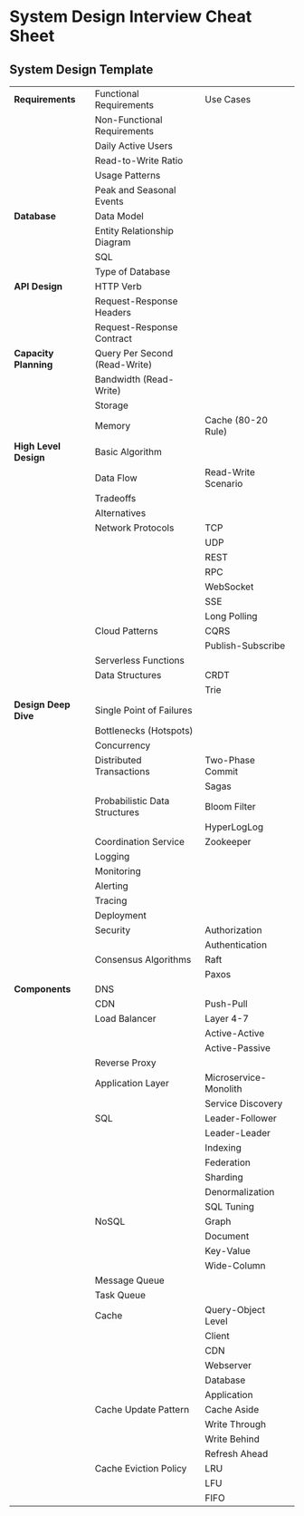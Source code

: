 # System Design Interview Cheat Sheet


## System Design Template

|                       |                               |                       |
| --------------------- | ----------------------------- | --------------------- |
| **Requirements**      | Functional Requirements       | Use Cases             |
|                       | Non-Functional Requirements   |                       |
|                       | Daily Active Users            |                       |
|                       | Read-to-Write Ratio           |                       |
|                       | Usage Patterns                |                       |
|                       | Peak and Seasonal Events      |                       |
| **Database**          | Data Model                    |                       |
|                       | Entity Relationship Diagram   |                       |
|                       | SQL                           |                       |
|                       | Type of Database              |                       |
| **API Design**        | HTTP Verb                     |                       |
|                       | Request-Response Headers      |                       |
|                       | Request-Response Contract     |                       |
| **Capacity Planning** | Query Per Second (Read-Write) |                       |
|                       | Bandwidth (Read-Write)        |                       |
|                       | Storage                       |                       |
|                       | Memory                        | Cache (80-20 Rule)    |
| **High Level Design** | Basic Algorithm               |                       |
|                       | Data Flow                     | Read-Write Scenario   |
|                       | Tradeoffs                     |                       |
|                       | Alternatives                  |                       |
|                       | Network Protocols             | TCP                   |
|                       |                               | UDP                   |
|                       |                               | REST                  |
|                       |                               | RPC                   |
|                       |                               | WebSocket             |
|                       |                               | SSE                   |
|                       |                               | Long Polling          |
|                       | Cloud Patterns                | CQRS                  |
|                       |                               | Publish-Subscribe     |
|                       | Serverless Functions          |                       |
|                       | Data Structures               | CRDT                  |
|                       |                               | Trie                  |
| **Design Deep Dive**  | Single Point of Failures      |                       |
|                       | Bottlenecks (Hotspots)        |                       |
|                       | Concurrency                   |                       |
|                       | Distributed Transactions      | Two-Phase Commit      |
|                       |                               | Sagas                 |
|                       | Probabilistic Data Structures | Bloom Filter          |
|                       |                               | HyperLogLog           |
|                       | Coordination Service          | Zookeeper             |
|                       | Logging                       |                       |
|                       | Monitoring                    |                       |
|                       | Alerting                      |                       |
|                       | Tracing                       |                       |
|                       | Deployment                    |                       |
|                       | Security                      | Authorization         |
|                       |                               | Authentication        |
|                       | Consensus Algorithms          | Raft                  |
|                       |                               | Paxos                 |
| **Components**        | DNS                           |                       |
|                       | CDN                           | Push-Pull             |
|                       | Load Balancer                 | Layer 4-7             |
|                       |                               | Active-Active         |
|                       |                               | Active-Passive        |
|                       | Reverse Proxy                 |                       |
|                       | Application Layer             | Microservice-Monolith |
|                       |                               | Service Discovery     |
|                       | SQL                           | Leader-Follower       |
|                       |                               | Leader-Leader         |
|                       |                               | Indexing              |
|                       |                               | Federation            |
|                       |                               | Sharding              |
|                       |                               | Denormalization       |
|                       |                               | SQL Tuning            |
|                       | NoSQL                         | Graph                 |
|                       |                               | Document              |
|                       |                               | Key-Value             |
|                       |                               | Wide-Column           |
|                       | Message Queue                 |                       |
|                       | Task Queue                    |                       |
|                       | Cache                         | Query-Object Level    |
|                       |                               | Client                |
|                       |                               | CDN                   |
|                       |                               | Webserver             |
|                       |                               | Database              |
|                       |                               | Application           |
|                       | Cache Update Pattern          | Cache Aside           |
|                       |                               | Write Through         |
|                       |                               | Write Behind          |
|                       |                               | Refresh Ahead         |
|                       | Cache Eviction Policy         | LRU                   |
|                       |                               | LFU                   |
|                       |                               | FIFO                  |

